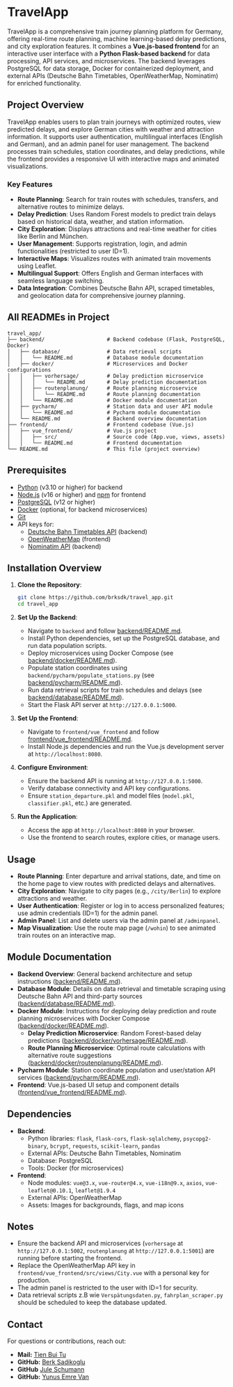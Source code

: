 # TravelApp

TravelApp is a comprehensive train journey planning platform for Germany, offering real-time route planning, machine learning-based delay predictions, and city exploration features. It combines a **Vue.js-based frontend** for an interactive user interface with a **Python Flask-based backend** for data processing, API services, and microservices. The backend leverages PostgreSQL for data storage, Docker for containerized deployment, and external APIs (Deutsche Bahn Timetables, OpenWeatherMap, Nominatim) for enriched functionality.

## Project Overview
TravelApp enables users to plan train journeys with optimized routes, view predicted delays, and explore German cities with weather and attraction information. It supports user authentication, multilingual interfaces (English and German), and an admin panel for user management. The backend processes train schedules, station coordinates, and delay predictions, while the frontend provides a responsive UI with interactive maps and animated visualizations.

### Key Features
- **Route Planning**: Search for train routes with schedules, transfers, and alternative routes to minimize delays.
- **Delay Prediction**: Uses Random Forest models to predict train delays based on historical data, weather, and station information.
- **City Exploration**: Displays attractions and real-time weather for cities like Berlin and München.
- **User Management**: Supports registration, login, and admin functionalities (restricted to user ID=1).
- **Interactive Maps**: Visualizes routes with animated train movements using Leaflet.
- **Multilingual Support**: Offers English and German interfaces with seamless language switching.
- **Data Integration**: Combines Deutsche Bahn API, scraped timetables, and geolocation data for comprehensive journey planning.

##  All READMEs in Project
```
travel_app/
├── backend/                    # Backend codebase (Flask, PostgreSQL, Docker)
│   ├── database/               # Data retrieval scripts
│   │   └── README.md           # Database module documentation
│   ├── docker/                 # Microservices and Docker configurations
│   │   ├── vorhersage/         # Delay prediction microservice
│   │   │   └── README.md       # Delay prediction documentation
│   │   ├── routenplanung/      # Route planning microservice
│   │   │   └── README.md       # Route planning documentation
│   │   └── README.md           # Docker module documentation
│   ├── pycharm/                # Station data and user API module
│   │   └── README.md           # Pycharm module documentation
│   └── README.md               # Backend overview documentation
├── frontend/                   # Frontend codebase (Vue.js)
│   ├── vue_frontend/           # Vue.js project
│   │   ├── src/                # Source code (App.vue, views, assets)
│   │   └── README.md           # Frontend documentation
└── README.md                   # This file (project overview)
```

## Prerequisites
- [Python](https://www.python.org/) (v3.10 or higher) for backend
- [Node.js](https://nodejs.org/) (v16 or higher) and [npm](https://www.npmjs.com/) for frontend
- [PostgreSQL](https://www.postgresql.org/) (v12 or higher)
- [Docker](https://www.docker.com/) (optional, for backend microservices)
- [Git](https://git-scm.com/)
- API keys for:
  - [Deutsche Bahn Timetables API](https://developer.deutschebahn.com/) (backend)
  - [OpenWeatherMap](https://openweathermap.org/) (frontend)
  - [Nominatim API](https://nominatim.openstreetmap.org/) (backend)

## Installation Overview
1. **Clone the Repository**:
   ```bash
   git clone https://github.com/brksdk/travel_app.git
   cd travel_app
   ```

2. **Set Up the Backend**:
   - Navigate to `backend` and follow [backend/README.md](./backend/README.md).
   - Install Python dependencies, set up the PostgreSQL database, and run data population scripts.
   - Deploy microservices using Docker Compose (see [backend/docker/README.md](./backend/docker/README.md)).
   - Populate station coordinates using `backend/pycharm/populate_stations.py` (see [backend/pycharm/README.md](./backend/pycharm/README.md)).
   - Run data retrieval scripts for train schedules and delays (see [backend/database/README.md](./backend/database/README.md)).
   - Start the Flask API server at `http://127.0.0.1:5000`.

3. **Set Up the Frontend**:
   - Navigate to `frontend/vue_frontend` and follow [frontend/vue_frontend/README.md](./frontend/vue_frontend/README.md).
   - Install Node.js dependencies and run the Vue.js development server at `http://localhost:8080`.

4. **Configure Environment**:
   - Ensure the backend API is running at `http://127.0.0.1:5000`.
   - Verify database connectivity and API key configurations.
   - Ensure `station_departure.pkl` and model files (`model.pkl`, `classifier.pkl`, etc.) are generated.

5. **Run the Application**:
   - Access the app at `http://localhost:8080` in your browser.
   - Use the frontend to search routes, explore cities, or manage users.

## Usage
- **Route Planning**: Enter departure and arrival stations, date, and time on the home page to view routes with predicted delays and alternatives.
- **City Exploration**: Navigate to city pages (e.g., `/city/Berlin`) to explore attractions and weather.
- **User Authentication**: Register or log in to access personalized features; use admin credentials (ID=1) for the admin panel.
- **Admin Panel**: List and delete users via the admin panel at `/adminpanel`.
- **Map Visualization**: Use the route map page (`/wohin`) to see animated train routes on an interactive map.

## Module Documentation
- **Backend Overview**: General backend architecture and setup instructions ([backend/README.md](./backend/README.md)).
- **Database Module**: Details on data retrieval and timetable scraping using Deutsche Bahn API and third-party sources ([backend/database/README.md](./backend/database/README.md)).
- **Docker Module**: Instructions for deploying delay prediction and route planning microservices with Docker Compose ([backend/docker/README.md](./backend/docker/README.md)).
  - **Delay Prediction Microservice**: Random Forest-based delay predictions ([backend/docker/vorhersage/README.md](./backend/docker/vorhersage/README.md)).
  - **Route Planning Microservice**: Optimal route calculations with alternative route suggestions ([backend/docker/routenplanung/README.md](./backend/docker/routenplanung/README.md)).
- **Pycharm Module**: Station coordinate population and user/station API services ([backend/pycharm/README.md](./backend/pycharm/README.md)).
- **Frontend**: Vue.js-based UI setup and component details ([frontend/vue_frontend/README.md](./frontend/vue_frontend/README.md)).

## Dependencies
- **Backend**:
  - Python libraries: `flask`, `flask-cors`, `flask-sqlalchemy`, `psycopg2-binary`, `bcrypt`, `requests`, `scikit-learn`, `pandas`
  - External APIs: Deutsche Bahn Timetables, Nominatim
  - Database: PostgreSQL
  - Tools: Docker (for microservices)
- **Frontend**:
  - Node modules: `vue@3.x`, `vue-router@4.x`, `vue-i18n@9.x`, `axios`, `vue-leaflet@0.10.1`, `leaflet@1.9.4`
  - External APIs: OpenWeatherMap
  - Assets: Images for backgrounds, flags, and map icons

## Notes
- Ensure the backend API and microservices (`vorhersage` at `http://127.0.0.1:5002`, `routenplanung` at `http://127.0.0.1:5001`) are running before starting the frontend.
- Replace the OpenWeatherMap API key in `frontend/vue_frontend/src/views/City.vue` with a personal key for production.
- The admin panel is restricted to the user with ID=1 for security.
- Data retrieval scripts z.B wie `Verspätungsdaten.py`, `fahrplan_scraper.py` should be scheduled to keep the database updated.

## Contact
For questions or contributions, reach out:
- **Mail:** [Tien Bui Tu](buitu98@yahoo.com)
- **GitHub:** [Berk Sadikoglu](https://github.com/brksdk)
- **GitHub** [Jule Schumann](https://github.com/jule2211)
- **GitHub:** [Yunus Emre Van](https://github.com/yemrevan)

